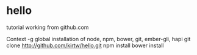 # hello
tutorial  working from github.com

Context -g global installation of node, npm, bower, git, ember-gli, hapi
git clone http://github.com/kirtw/hello.git
npm install
bower install
